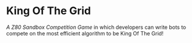# King Of The Grid

*A Z80 Sandbox Competition Game* in which developers can write
bots to compete on the most efficient algorithm to be King Of The Grid!
